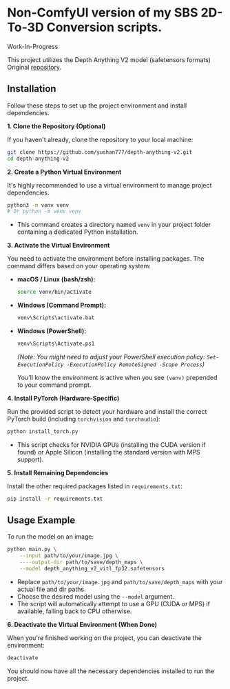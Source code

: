 # Non-ComfyUI version of my SBS 2D-To-3D Conversion scripts.

Work-In-Progress

This project utilizes the Depth Anything V2 model (safetensors formats)
Original [repository](https://github.com/DepthAnything/Depth-Anything-V2).

## Installation

Follow these steps to set up the project environment and install dependencies.

**1. Clone the Repository (Optional)**

If you haven't already, clone the repository to your local machine:

```bash
git clone https://github.com/yushan777/depth-anything-v2.git
cd depth-anything-v2
```

**2. Create a Python Virtual Environment**

It's highly recommended to use a virtual environment to manage project dependencies.

```bash
python3 -m venv venv 
# Or python -m venv venv
```
*   This command creates a directory named `venv` in your project folder containing a dedicated Python installation.

**3. Activate the Virtual Environment**

You need to activate the environment before installing packages. The command differs based on your operating system:

*   **macOS / Linux (bash/zsh):**
    ```bash
    source venv/bin/activate
    ```
*   **Windows (Command Prompt):**
    ```bash
    venv\Scripts\activate.bat
    ```
*   **Windows (PowerShell):**
    ```bash
    venv\Scripts\Activate.ps1
    ```
    *(Note: You might need to adjust your PowerShell execution policy: `Set-ExecutionPolicy -ExecutionPolicy RemoteSigned -Scope Process`)*

    You'll know the environment is active when you see `(venv)` prepended to your command prompt.

**4. Install PyTorch (Hardware-Specific)**

Run the provided script to detect your hardware and install the correct PyTorch build (including `torchvision` and `torchaudio`):

```bash
python install_torch.py
```
*   This script checks for NVIDIA GPUs (installing the CUDA version if found) or Apple Silicon (installing the standard version with MPS support).

**5. Install Remaining Dependencies**

Install the other required packages listed in `requirements.txt`:

```bash
pip install -r requirements.txt
```

## Usage Example

To run the model on an image:

```bash
python main.py \
    --input path/to/your/image.jpg \
    ----output-dir path/to/save/depth_maps \
    --model depth_anything_v2_vitl_fp32.safetensors
```
*   Replace `path/to/your/image.jpg` and `path/to/save/depth_maps` with your actual file and dir paths.
*   Choose the desired model using the `--model` argument.
*   The script will automatically attempt to use a GPU (CUDA or MPS) if available, falling back to CPU otherwise.

**6. Deactivate the Virtual Environment (When Done)**

When you're finished working on the project, you can deactivate the environment:

```bash
deactivate
```

You should now have all the necessary dependencies installed to run the project.
